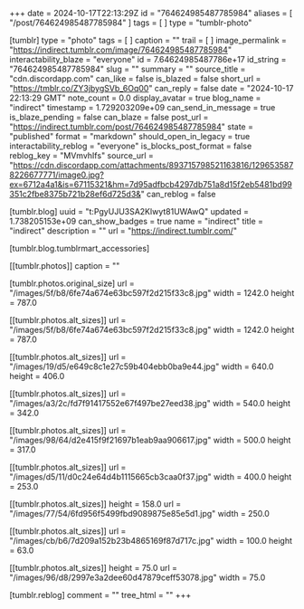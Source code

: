 +++
date = 2024-10-17T22:13:29Z
id = "764624985487785984"
aliases = [ "/post/764624985487785984" ]
tags = [ ]
type = "tumblr-photo"

[tumblr]
type = "photo"
tags = [ ]
caption = ""
trail = [ ]
image_permalink = "https://indirect.tumblr.com/image/764624985487785984"
interactability_blaze = "everyone"
id = 7.64624985487786e+17
id_string = "764624985487785984"
slug = ""
summary = ""
source_title = "cdn.discordapp.com"
can_like = false
is_blazed = false
short_url = "https://tmblr.co/ZY3jbygSVb_6Oq00"
can_reply = false
date = "2024-10-17 22:13:29 GMT"
note_count = 0.0
display_avatar = true
blog_name = "indirect"
timestamp = 1.729203209e+09
can_send_in_message = true
is_blaze_pending = false
can_blaze = false
post_url = "https://indirect.tumblr.com/post/764624985487785984"
state = "published"
format = "markdown"
should_open_in_legacy = true
interactability_reblog = "everyone"
is_blocks_post_format = false
reblog_key = "MVmvhIfs"
source_url = "https://cdn.discordapp.com/attachments/893715798521163816/1296535878226677771/image0.jpg?ex=6712a4a1&is=67115321&hm=7d95adfbcb4297db751a8d15f2eb5481bd99351c2fbe8375b721b28ef6d725d3&"
can_reblog = false

[tumblr.blog]
uuid = "t:PgyUJU3SA2Klwyt81UWAwQ"
updated = 1.738205153e+09
can_show_badges = true
name = "indirect"
title = "indirect"
description = ""
url = "https://indirect.tumblr.com/"

[tumblr.blog.tumblrmart_accessories]

[[tumblr.photos]]
caption = ""

[tumblr.photos.original_size]
url = "/images/5f/b8/6fe74a674e63bc597f2d215f33c8.jpg"
width = 1242.0
height = 787.0

[[tumblr.photos.alt_sizes]]
url = "/images/5f/b8/6fe74a674e63bc597f2d215f33c8.jpg"
width = 1242.0
height = 787.0

[[tumblr.photos.alt_sizes]]
url = "/images/19/d5/e649c8c1e27c59b404ebb0ba9e44.jpg"
width = 640.0
height = 406.0

[[tumblr.photos.alt_sizes]]
url = "/images/a3/2c/fd7f91417552e67f497be27eed38.jpg"
width = 540.0
height = 342.0

[[tumblr.photos.alt_sizes]]
url = "/images/98/64/d2e415f9f21697b1eab9aa906617.jpg"
width = 500.0
height = 317.0

[[tumblr.photos.alt_sizes]]
url = "/images/d5/11/d0c24e64d4b1115665cb3caa0f37.jpg"
width = 400.0
height = 253.0

[[tumblr.photos.alt_sizes]]
height = 158.0
url = "/images/77/54/6fd956f5499fbd9089875e85e5d1.jpg"
width = 250.0

[[tumblr.photos.alt_sizes]]
url = "/images/cb/b6/7d209a152b23b4865169f87d717c.jpg"
width = 100.0
height = 63.0

[[tumblr.photos.alt_sizes]]
height = 75.0
url = "/images/96/d8/2997e3a2dee60d47879ceff53078.jpg"
width = 75.0

[tumblr.reblog]
comment = ""
tree_html = ""
+++
